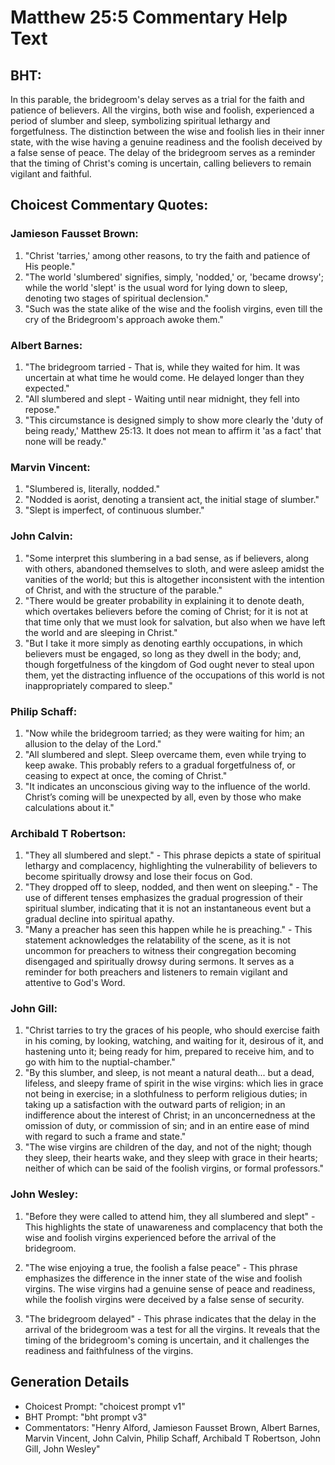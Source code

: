 # Matthew 25:5 Commentary Help Text

## BHT:
In this parable, the bridegroom's delay serves as a trial for the faith and patience of believers. All the virgins, both wise and foolish, experienced a period of slumber and sleep, symbolizing spiritual lethargy and forgetfulness. The distinction between the wise and foolish lies in their inner state, with the wise having a genuine readiness and the foolish deceived by a false sense of peace. The delay of the bridegroom serves as a reminder that the timing of Christ's coming is uncertain, calling believers to remain vigilant and faithful.

## Choicest Commentary Quotes:
### Jamieson Fausset Brown:
1. "Christ 'tarries,' among other reasons, to try the faith and patience of His people."
2. "The world 'slumbered' signifies, simply, 'nodded,' or, 'became drowsy'; while the world 'slept' is the usual word for lying down to sleep, denoting two stages of spiritual declension."
3. "Such was the state alike of the wise and the foolish virgins, even till the cry of the Bridegroom's approach awoke them."

### Albert Barnes:
1. "The bridegroom tarried - That is, while they waited for him. It was uncertain at what time he would come. He delayed longer than they expected."
2. "All slumbered and slept - Waiting until near midnight, they fell into repose."
3. "This circumstance is designed simply to show more clearly the 'duty of being ready,' Matthew 25:13. It does not mean to affirm it 'as a fact' that none will be ready."

### Marvin Vincent:
1. "Slumbered is, literally, nodded." 
2. "Nodded is aorist, denoting a transient act, the initial stage of slumber."
3. "Slept is imperfect, of continuous slumber."

### John Calvin:
1. "Some interpret this slumbering in a bad sense, as if believers, along with others, abandoned themselves to sloth, and were asleep amidst the vanities of the world; but this is altogether inconsistent with the intention of Christ, and with the structure of the parable."
2. "There would be greater probability in explaining it to denote death, which overtakes believers before the coming of Christ; for it is not at that time only that we must look for salvation, but also when we have left the world and are sleeping in Christ."
3. "But I take it more simply as denoting earthly occupations, in which believers must be engaged, so long as they dwell in the body; and, though forgetfulness of the kingdom of God ought never to steal upon them, yet the distracting influence of the occupations of this world is not inappropriately compared to sleep."

### Philip Schaff:
1. "Now while the bridegroom tarried; as they were waiting for him; an allusion to the delay of the Lord." 
2. "All slumbered and slept. Sleep overcame them, even while trying to keep awake. This probably refers to a gradual forgetfulness of, or ceasing to expect at once, the coming of Christ." 
3. "It indicates an unconscious giving way to the influence of the world. Christ’s coming will be unexpected by all, even by those who make calculations about it."

### Archibald T Robertson:
1. "They all slumbered and slept." - This phrase depicts a state of spiritual lethargy and complacency, highlighting the vulnerability of believers to become spiritually drowsy and lose their focus on God.
2. "They dropped off to sleep, nodded, and then went on sleeping." - The use of different tenses emphasizes the gradual progression of their spiritual slumber, indicating that it is not an instantaneous event but a gradual decline into spiritual apathy.
3. "Many a preacher has seen this happen while he is preaching." - This statement acknowledges the relatability of the scene, as it is not uncommon for preachers to witness their congregation becoming disengaged and spiritually drowsy during sermons. It serves as a reminder for both preachers and listeners to remain vigilant and attentive to God's Word.

### John Gill:
1. "Christ tarries to try the graces of his people, who should exercise faith in his coming, by looking, watching, and waiting for it, desirous of it, and hastening unto it; being ready for him, prepared to receive him, and to go with him to the nuptial-chamber."
2. "By this slumber, and sleep, is not meant a natural death... but a dead, lifeless, and sleepy frame of spirit in the wise virgins: which lies in grace not being in exercise; in a slothfulness to perform religious duties; in taking up a satisfaction with the outward parts of religion; in an indifference about the interest of Christ; in an unconcernedness at the omission of duty, or commission of sin; and in an entire ease of mind with regard to such a frame and state."
3. "The wise virgins are children of the day, and not of the night; though they sleep, their hearts wake, and they sleep with grace in their hearts; neither of which can be said of the foolish virgins, or formal professors."

### John Wesley:
1. "Before they were called to attend him, they all slumbered and slept" - This highlights the state of unawareness and complacency that both the wise and foolish virgins experienced before the arrival of the bridegroom. 

2. "The wise enjoying a true, the foolish a false peace" - This phrase emphasizes the difference in the inner state of the wise and foolish virgins. The wise virgins had a genuine sense of peace and readiness, while the foolish virgins were deceived by a false sense of security. 

3. "The bridegroom delayed" - This phrase indicates that the delay in the arrival of the bridegroom was a test for all the virgins. It reveals that the timing of the bridegroom's coming is uncertain, and it challenges the readiness and faithfulness of the virgins.


## Generation Details
- Choicest Prompt: "choicest prompt v1"
- BHT Prompt: "bht prompt v3"
- Commentators: "Henry Alford, Jamieson Fausset Brown, Albert Barnes, Marvin Vincent, John Calvin, Philip Schaff, Archibald T Robertson, John Gill, John Wesley"
